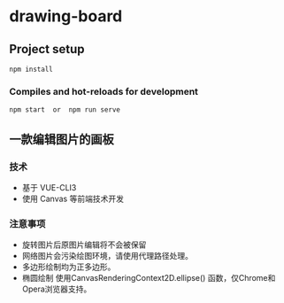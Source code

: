 # drawing-board

## Project setup
```
npm install
```

### Compiles and hot-reloads for development
```
npm start  or  npm run serve 
```
## 一款编辑图片的画板

### 技术
- 基于 VUE-CLI3 
- 使用 Canvas 等前端技术开发

### 注意事项
- 旋转图片后原图片编辑将不会被保留
- 网络图片会污染绘图环境，请使用代理路径处理。
- 多边形绘制均为正多边形。
- 椭圆绘制 使用CanvasRenderingContext2D.ellipse() 函数，仅Chrome和Opera浏览器支持。
